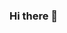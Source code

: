 ### Hi there 👋

<!--


My name is Wang Heng.
I come from Chongqing Three Gorges University. 
I have a passion for open-source projects.
